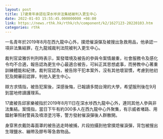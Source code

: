 ```yaml
---
layout: post
title: 17歲青年承認在深水埗非法集結被判入更生中心
date: 2022-01-03 15:55:45.000000000 +08:00
link: https://news.rthk.hk/rthk/ch/component/k2/1627123-20220103.htm
categories: rthk
---
```


一名青年於2019年8月在西九龍中心外，撲熄催淚彈及被搜出急救用品，他承認一項非法集結罪，在九龍城裁判法院被判入更生中心。

裁判官梁雅忻判刑時表示，案發環境及被告的參與令案情嚴重，社會服務令及感化令均不合適，報告認為更生中心最適合被告，可糾正其思想處事，而勞教中心著重訓練體能和紀律。裁判官認為，被告除干犯本案外，沒有其他壞習慣，考慮到他初犯及開審前認罪，判他入更生中心。

辯方求情指，被告犯案後，深感後悔，已報讀多間台灣的大學，希望服刑後在9月到當地修讀護理系。

17歲被告邱家樂被指於2019年8月11日在深水埗西九龍中心外，連同其他人參與非法集結。案情指，當日下午有約300多人在西九龍中心外聚集，有示威者堵路、用鐳射筆照射警員及噴漆塗污等，警方發射催淚彈後人群散開。

身穿黑衣戴防毒面罩的被告逃走時被捕，片段拍攝到他曾撲熄催淚彈，背包被搜出生理鹽水、繃帶及膠布等急救物品。
